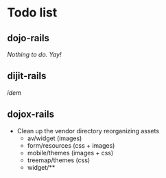 # Todo list

## dojo-rails

*Nothing to do. Yay!*

## dijit-rails

*idem*

## dojox-rails

* Clean up the vendor directory reorganizing assets
  * av/widget (images)
  * form/resources (css + images)
  * mobile/themes (images + css)
  * treemap/themes (css)
  * widget/**